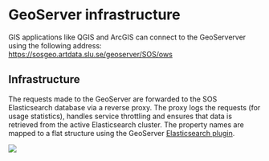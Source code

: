 ﻿# GeoServer infrastructure
GIS applications like QGIS and ArcGIS can connect to the GeoServerver using the following address: https://sosgeo.artdata.slu.se/geoserver/SOS/ows


## Infrastructure
The requests made to the GeoServer are forwarded to the SOS Elasticsearch database via a reverse proxy. The proxy logs the requests (for usage statistics), handles service throttling and ensures that data is retrieved from the active Elasticsearch cluster. The property names are mapped to a flat structure using the GeoServer [Elasticsearch plugin](https://docs.geoserver.org/latest/en/user/community/elasticsearch/index.html).

[![](https://mermaid.ink/img/pako:eNqVk21vmzAQx7-K5apSIwFVYKtUNnWKlqqaNu2Jvgt54dhHsWYws02bKOO773gIyVg7abyA8z387rg_7CnXAmhMM6WfeM6MI_fLtCR4nZ-Tzxiz_elO2kVV7fcpvfuQEFZVSnLmpC7fbszlzcU39HpkYXj3DIJgltKm6Us_QlGtUto-iE8-aSbIhilWcjBd8cpq-wA6wOaCORZYVQcWLtFlwTyCWad0PQwBOulciBvtnoHFPcaBdaE_n9DWsxGSaIu1X43e7hCTfEnIrWLWSW6BGZ6Tqo2Mg_ndcUo7hb1XtXVglsClxX3ghhbcyUcgshSwfYd7GFOHRkPFfHXxXH_eR8n89MXa5qG_n3uhFzXYfrZ-ARr-Gxo-A33lvfauemiLTMtR_--gOo3_-AaI79-QXxj7WeOq0eqE7Qrbu603D4ZVOWmHGEXCZWQGBzI1d7WB44fR0Y5pE5276Ilgfyl4SJiIEMexGMyXdDpUTjT5v_SwT4dSkOHqHUcLt5i4nQJ7dHFE2CVk5DAiyaRS8Vl2feXhhvQPiM-iKBps_0kKl8dRtX1DPVqAKZgU-MPuW1hKXQ4FpDRGU0DGauVSmpYNptYV6gu3QjptaIybB4-y2ulkV_LDuc9ZSoaSFTTOmLLQ_AZ1zlu5)](https://mermaid.live/edit#pako:eNqVk21vmzAQx7-K5apSIwFVYKtUNnWKlqqaNu2Jvgt54dhHsWYws02bKOO773gIyVg7abyA8z387rg_7CnXAmhMM6WfeM6MI_fLtCR4nZ-Tzxiz_elO2kVV7fcpvfuQEFZVSnLmpC7fbszlzcU39HpkYXj3DIJgltKm6Us_QlGtUto-iE8-aSbIhilWcjBd8cpq-wA6wOaCORZYVQcWLtFlwTyCWad0PQwBOulciBvtnoHFPcaBdaE_n9DWsxGSaIu1X43e7hCTfEnIrWLWSW6BGZ6Tqo2Mg_ndcUo7hb1XtXVglsClxX3ghhbcyUcgshSwfYd7GFOHRkPFfHXxXH_eR8n89MXa5qG_n3uhFzXYfrZ-ARr-Gxo-A33lvfauemiLTMtR_--gOo3_-AaI79-QXxj7WeOq0eqE7Qrbu603D4ZVOWmHGEXCZWQGBzI1d7WB44fR0Y5pE5276Ilgfyl4SJiIEMexGMyXdDpUTjT5v_SwT4dSkOHqHUcLt5i4nQJ7dHFE2CVk5DAiyaRS8Vl2feXhhvQPiM-iKBps_0kKl8dRtX1DPVqAKZgU-MPuW1hKXQ4FpDRGU0DGauVSmpYNptYV6gu3QjptaIybB4-y2ulkV_LDuc9ZSoaSFTTOmLLQ_AZ1zlu5)
